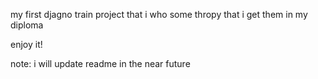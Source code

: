 my first  djagno train project that i who some thropy that i get them in my diploma


enjoy it!


note: i will update readme in the near future
